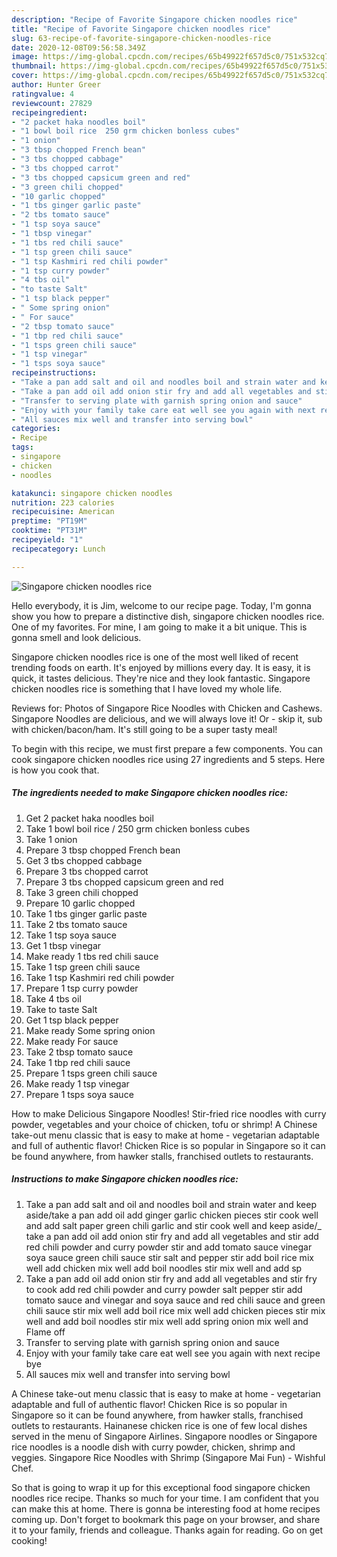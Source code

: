 ```yaml
---
description: "Recipe of Favorite Singapore chicken noodles rice"
title: "Recipe of Favorite Singapore chicken noodles rice"
slug: 63-recipe-of-favorite-singapore-chicken-noodles-rice
date: 2020-12-08T09:56:58.349Z
image: https://img-global.cpcdn.com/recipes/65b49922f657d5c0/751x532cq70/singapore-chicken-noodles-rice-recipe-main-photo.jpg
thumbnail: https://img-global.cpcdn.com/recipes/65b49922f657d5c0/751x532cq70/singapore-chicken-noodles-rice-recipe-main-photo.jpg
cover: https://img-global.cpcdn.com/recipes/65b49922f657d5c0/751x532cq70/singapore-chicken-noodles-rice-recipe-main-photo.jpg
author: Hunter Greer
ratingvalue: 4
reviewcount: 27829
recipeingredient:
- "2 packet haka noodles boil"
- "1 bowl boil rice  250 grm chicken bonless cubes"
- "1 onion"
- "3 tbsp chopped French bean"
- "3 tbs chopped cabbage"
- "3 tbs chopped carrot"
- "3 tbs chopped capsicum green and red"
- "3 green chili chopped"
- "10 garlic chopped"
- "1 tbs ginger garlic paste"
- "2 tbs tomato sauce"
- "1 tsp soya sauce"
- "1 tbsp vinegar"
- "1 tbs red chili sauce"
- "1 tsp green chili sauce"
- "1 tsp Kashmiri red chili powder"
- "1 tsp curry powder"
- "4 tbs oil"
- "to taste Salt"
- "1 tsp black pepper"
- " Some spring onion"
- " For sauce"
- "2 tbsp tomato sauce"
- "1 tbp red chili sauce"
- "1 tsps green chili sauce"
- "1 tsp vinegar"
- "1 tsps soya sauce"
recipeinstructions:
- "Take a pan add salt and oil and noodles boil and strain water and keep aside/take a pan add oil add ginger garlic chicken pieces stir cook well and add salt paper green chili garlic and stir cook well and keep aside/_ take a pan add oil add onion stir fry and add all vegetables and stir add red chili powder and curry powder stir and add tomato sauce vinegar soya sauce green chili sauce stir salt and pepper stir add boil rice mix well add chicken mix well add boil noodles stir mix well and add sp"
- "Take a pan add oil add onion stir fry and add all vegetables and stir fry to cook add red chili powder and curry powder salt pepper stir add tomato sauce and vinegar and soya sauce and red chili sauce and green chili sauce stir mix well add boil rice mix well add chicken pieces stir mix well and add boil noodles stir mix well add spring onion mix well and Flame off"
- "Transfer to serving plate with garnish spring onion and sauce"
- "Enjoy with your family take care eat well see you again with next recipe bye"
- "All sauces mix well and transfer into serving bowl"
categories:
- Recipe
tags:
- singapore
- chicken
- noodles

katakunci: singapore chicken noodles 
nutrition: 223 calories
recipecuisine: American
preptime: "PT19M"
cooktime: "PT31M"
recipeyield: "1"
recipecategory: Lunch

---
```



![Singapore chicken noodles rice](https://img-global.cpcdn.com/recipes/65b49922f657d5c0/751x532cq70/singapore-chicken-noodles-rice-recipe-main-photo.jpg)

Hello everybody, it is Jim, welcome to our recipe page. Today, I'm gonna show you how to prepare a distinctive dish, singapore chicken noodles rice. One of my favorites. For mine, I am going to make it a bit unique. This is gonna smell and look delicious.

Singapore chicken noodles rice is one of the most well liked of recent trending foods on earth. It's enjoyed by millions every day. It is easy, it is quick, it tastes delicious. They're nice and they look fantastic. Singapore chicken noodles rice is something that I have loved my whole life.

Reviews for: Photos of Singapore Rice Noodles with Chicken and Cashews. Singapore Noodles are delicious, and we will always love it! Or - skip it, sub with chicken/bacon/ham. It&#39;s still going to be a super tasty meal!


To begin with this recipe, we must first prepare a few components. You can cook singapore chicken noodles rice using 27 ingredients and 5 steps. Here is how you cook that.

<!--inarticleads1-->

##### The ingredients needed to make Singapore chicken noodles rice:

1. Get 2 packet haka noodles boil
1. Take 1 bowl boil rice / 250 grm chicken bonless cubes
1. Take 1 onion
1. Prepare 3 tbsp chopped French bean
1. Get 3 tbs chopped cabbage
1. Prepare 3 tbs chopped carrot
1. Prepare 3 tbs chopped capsicum green and red
1. Take 3 green chili chopped
1. Prepare 10 garlic chopped
1. Take 1 tbs ginger garlic paste
1. Take 2 tbs tomato sauce
1. Take 1 tsp soya sauce
1. Get 1 tbsp vinegar
1. Make ready 1 tbs red chili sauce
1. Take 1 tsp green chili sauce
1. Take 1 tsp Kashmiri red chili powder
1. Prepare 1 tsp curry powder
1. Take 4 tbs oil
1. Take to taste Salt
1. Get 1 tsp black pepper
1. Make ready  Some spring onion
1. Make ready  For sauce
1. Take 2 tbsp tomato sauce
1. Take 1 tbp red chili sauce
1. Prepare 1 tsps green chili sauce
1. Make ready 1 tsp vinegar
1. Prepare 1 tsps soya sauce


How to make Delicious Singapore Noodles! Stir-fried rice noodles with curry powder, vegetables and your choice of chicken, tofu or shrimp! A Chinese take-out menu classic that is easy to make at home - vegetarian adaptable and full of authentic flavor! Chicken Rice is so popular in Singapore so it can be found anywhere, from hawker stalls, franchised outlets to restaurants. 

<!--inarticleads2-->

##### Instructions to make Singapore chicken noodles rice:

1. Take a pan add salt and oil and noodles boil and strain water and keep aside/take a pan add oil add ginger garlic chicken pieces stir cook well and add salt paper green chili garlic and stir cook well and keep aside/_ take a pan add oil add onion stir fry and add all vegetables and stir add red chili powder and curry powder stir and add tomato sauce vinegar soya sauce green chili sauce stir salt and pepper stir add boil rice mix well add chicken mix well add boil noodles stir mix well and add sp
1. Take a pan add oil add onion stir fry and add all vegetables and stir fry to cook add red chili powder and curry powder salt pepper stir add tomato sauce and vinegar and soya sauce and red chili sauce and green chili sauce stir mix well add boil rice mix well add chicken pieces stir mix well and add boil noodles stir mix well add spring onion mix well and Flame off
1. Transfer to serving plate with garnish spring onion and sauce
1. Enjoy with your family take care eat well see you again with next recipe bye
1. All sauces mix well and transfer into serving bowl


A Chinese take-out menu classic that is easy to make at home - vegetarian adaptable and full of authentic flavor! Chicken Rice is so popular in Singapore so it can be found anywhere, from hawker stalls, franchised outlets to restaurants. Hainanese chicken rice is one of few local dishes served in the menu of Singapore Airlines. Singapore noodles or Singapore rice noodles is a noodle dish with curry powder, chicken, shrimp and veggies. Singapore Rice Noodles with Shrimp (Singapore Mai Fun) - Wishful Chef. 

So that is going to wrap it up for this exceptional food singapore chicken noodles rice recipe. Thanks so much for your time. I am confident that you can make this at home. There is gonna be interesting food at home recipes coming up. Don't forget to bookmark this page on your browser, and share it to your family, friends and colleague. Thanks again for reading. Go on get cooking!
